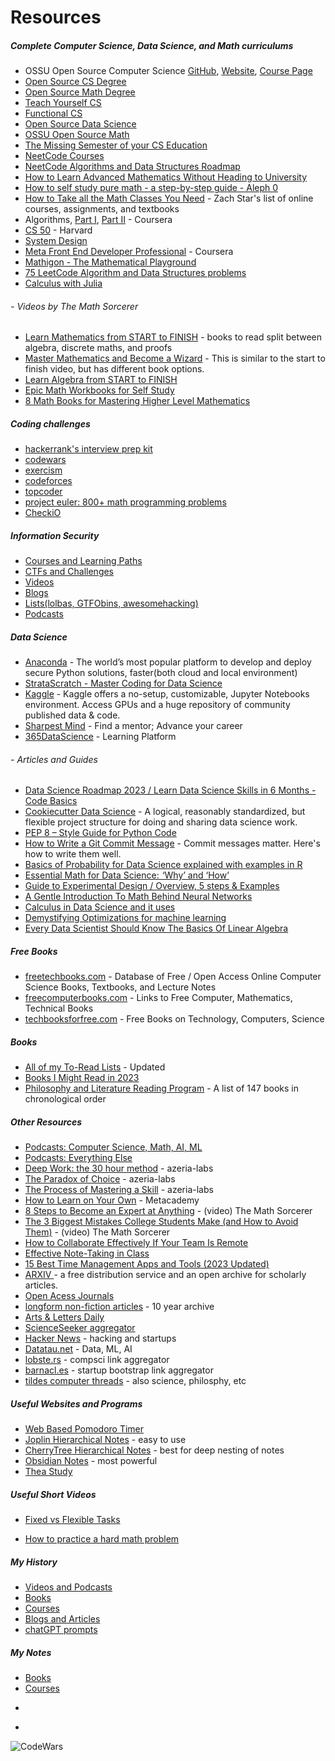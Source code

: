 # Resources 



##### Complete Computer Science, Data Science, and Math curriculums

* OSSU Open Source Computer Science [GitHub](https://github.com/ossu/computer-science), [Website](https://ossu.firebaseapp.com/#/), [Course Page](https://ossu.thinkific.com/courses/computer-science-v7)
* [Open Source CS Degree](https://github.com/mvillaloboz/open-source-cs-degree)
* [Open Source Math Degree](https://github.com/shanirivers/open-source-mathematics-degree)
* [Teach Yourself CS](https://teachyourselfcs.com/)
* [Functional CS](https://functionalcs.github.io/curriculum/)
* [Open Source Data Science](https://github.com/datasciencemasters/go)
* [OSSU Open Source Math](https://github.com/ossu/math)
* [The Missing Semester of your CS Education](https://missing.csail.mit.edu/)
* [NeetCode Courses](https://neetcode.io/courses)
* [NeetCode Algorithms and Data Structures Roadmap](https://neetcode.io/roadmap)
* [How to Learn Advanced Mathematics Without Heading to University](https://www.quantstart.com/articles/How-to-Learn-Advanced-Mathematics-Without-Heading-to-University-Part-1/)
* [How to self study pure math - a step-by-step guide - Aleph 0](https://www.youtube.com/watch?v=byNaO_zn2fI)
* [How to Take all the Math Classes You Need](https://docs.google.com/document/d/1G-hSdO5Tm9Nc6E4GobZZlwD0MNfCUAnHHEDqkypDtx0/edit)  - Zach Star's list of online courses, assignments, and textbooks
* Algorithms, [Part I](https://www.coursera.org/learn/algorithms-part1), [Part II](https://www.coursera.org/learn/algorithms-part2) - Coursera
* [CS 50](https://www.youtube.com/watch?v=8mAITcNt710) - Harvard
* [System Design](https://www.youtube.com/watch?v=-W9F__D3oY4)
* [Meta Front End Developer Professional](https://www.coursera.org/professional-certificates/meta-front-end-developer) - Coursera
* [Mathigon - The Mathematical Playground](https://mathigon.org/)
* [75 LeetCode Algorithm and Data Structures problems](https://www.techinterviewhandbook.org/grind75)
* [Calculus with Julia](https://jverzani.github.io/CalculusWithJuliaNotes.jl/) 

###### - Videos by The Math Sorcerer
* [Learn Mathematics from START to FINISH](https://www.youtube.com/watch?v=didXE0HkSC8) - books to read split between algebra, discrete maths, and proofs
* [Master Mathematics and Become a Wizard](https://youtu.be/H6XejQOsfBY) - This is similar to the start to finish video, but has different book options. 
* [Learn Algebra from START to FINISH](https://youtu.be/S116mTfk2t8)
* [Epic Math Workbooks for Self Study](https://youtu.be/vuvcOXH4Z5Q)
* [8 Math Books for Mastering Higher Level Mathematics](https://youtu.be/cgffDIWZHQ4)

##### Coding challenges

* [hackerrank's interview prep kit](https://www.hackerrank.com/interview/interview-preparation-kit)
* [codewars](https://www.codewars.com)
* [exercism](https://exercism.org/tracks)
* [codeforces](https://codeforces.com)
* [topcoder](https://www.topcoder.com)
* [project euler: 800+ math programming problems](https://projecteuler.net/archives)
* [CheckiO](https://checkio.org)

##### Information Security

* [Courses and Learning Paths](http://jackwatt.com/infosec#information-security-courses-and-learning-paths)
* [CTFs and Challenges](http://jackwatt.com/infosec#ctf-and-hacking-challenges)
* [Videos](http://jackwatt.com/infosec#infosec-videos)
* [Blogs](http://jackwatt.com/infosec#infosec-blogs)
* [Lists(lolbas, GTFObins, awesomehacking)](http://jackwatt.com/infosec#lists-and-other-resources)
* [Podcasts](http://jackwatt.com/podcasts#information-security)

##### Data Science

* [Anaconda](https://www.anaconda.com/) - The world’s most popular platform to develop and deploy secure Python solutions, faster(both cloud and local environment)
* [StrataScratch - Master Coding for Data Science](https://www.stratascratch.com/)
* [Kaggle](https://www.kaggle.com/) - Kaggle offers a no-setup, customizable, Jupyter Notebooks environment. Access GPUs and a huge repository of community published data & code.
* [Sharpest Mind](https://www.sharpestminds.com/) - Find a mentor; Advance your career
* [365DataScience](https://learn.365datascience.com/) - Learning Platform
###### - Articles and Guides
* [Data Science Roadmap 2023 / Learn Data Science Skills in 6 Months - Code Basics](https://youtu.be/eaFaD_IBYW4)
* [Cookiecutter Data Science](https://drivendata.github.io/cookiecutter-data-science/) - A logical, reasonably standardized, but flexible project structure for doing and sharing data science work.
* [PEP 8 – Style Guide for Python Code](https://peps.python.org/pep-0008/)
* [How to Write a Git Commit Message](https://cbea.ms/git-commit/) - Commit messages matter. Here's how to write them well.
* [Basics of Probability for Data Science explained with examples in R](https://www.analyticsvidhya.com/blog/2017/02/basic-probability-data-science-with-examples/)
* [Essential Math for Data Science:  ‘Why’ and ‘How’](https://www.kdnuggets.com/2018/09/essential-math-data-science.html)
* [Guide to Experimental Design / Overview, 5 steps & Examples](https://www.scribbr.com/methodology/experimental-design/)
* [A Gentle Introduction To Math Behind Neural Networks](https://towardsdatascience.com/introduction-to-math-behind-neural-networks-e8b60dbbdeba)
* [Calculus in Data Science and it uses](https://towardsdatascience.com/calculus-in-data-science-and-its-uses-3f3e1b5e5b35)
* [Demystifying Optimizations for machine learning](https://towardsdatascience.com/demystifying-optimizations-for-machine-learning-c6c6405d3eea)
* [Every Data Scientist Should Know The Basics Of Linear Algebra](https://towardsdatascience.com/basics-of-linear-algebra-for-data-science-9e93ada24e5c)

##### Free Books

* [freetechbooks.com](http://www.freetechbooks.com) - Database of Free / Open Access Online Computer Science Books, Textbooks, and Lecture Notes
* [freecomputerbooks.com](https://freecomputerbooks.com/) - Links to Free Computer, Mathematics, Technical Books
* [techbooksforfree.com](https://techbooksforfree.com/) - Free Books on Technology, Computers, Science

##### Books
  
* [All of my To-Read Lists](http://jackwatt.com/books) - Updated
* [Books I Might Read in 2023](http://jackwatt.com/2023reading)
* [Philosophy and Literature Reading Program](http://jackwatt.com/lit) - A list of 147 books in chronological order


##### Other Resources
* [Podcasts: Computer Science, Math, AI, ML](http://jackwatt.com/podcasts#computer-science-and-programming)
* [Podcasts: Everything Else](http://jackwatt.com/podcasts#other-podcasts)
* [Deep Work: the 30 hour method](https://azeria-labs.com/the-importance-of-deep-work-the-30-hour-method-for-learning-a-new-skill/) - azeria-labs
* [The Paradox of Choice](https://azeria-labs.com/paradox-of-choice/) - azeria-labs
* [The Process of Mastering a Skill](https://azeria-labs.com/the-process-of-mastering-a-skill/) - azeria-labs
* [How to Learn on Your Own](https://metacademy.org/roadmaps/rgrosse/learn_on_your_own) - Metacademy
* [8 Steps to Become an Expert at Anything](https://youtu.be/-PDWLeqDf6k) - (video) The Math Sorcerer
* [The 3 Biggest Mistakes College Students Make (and How to Avoid Them)](https://youtu.be/f0TJOP27coQ) - (video) The Math Sorcerer
* [How to Collaborate Effectively If Your Team Is Remote ](https://hbr.org/2018/02/how-to-collaborate-effectively-if-your-team-is-remote)
* [Effective Note-Taking in Class](https://learningcenter.unc.edu/tips-and-tools/effective-note-taking-in-class/)
* [15 Best Time Management Apps and Tools (2023 Updated)](https://www.lifehack.org/articles/technology/top-15-time-management-apps-and-tools.html)
* [ARXIV ](https://arxiv.org/) -  a free distribution service and an open archive for scholarly articles.
* [Open Acess Journals](https://www.doaj.org)
* [longform non-fiction articles](https://longform.org) - 10 year archive
* [Arts & Letters Daily](https://www.aldaily.com/)
* [ScienceSeeker aggregator](http://www.scienceseeker.org/)
* [Hacker News](https://news.ycombinator.com/) - hacking and startups
* [Datatau.net](https://datatau.net) - Data, ML, AI
* [lobste.rs](https://lobste.rs) - compsci link aggregator
* [barnacl.es](https://barnacl.es/) - startup bootstrap link aggregator
* [tildes computer threads](https://tildes.net/groups) - also science, philosphy, etc

##### Useful Websites and Programs

* [Web Based Pomodoro Timer](https://pomodor.app/timer)
* [Joplin Hierarchical Notes](https://joplinapp.org/) - easy to use
* [CherryTree Hierarchical Notes](https://www.giuspen.net/cherrytree/) - best for deep nesting of notes
* [Obsidian Notes](https://obsidian.md/) - most powerful
* [Thea Study](https://www.thea.study/register?referralCode=amy1)

##### Useful Short Videos

* [Fixed vs Flexible Tasks](https://www.youtube.com/watch?v=8wew5yZts4I)

* [How to practice a hard math problem](https://www.youtube.com/watch?v=e__x0HyIi5o)

##### My History

* [Videos and Podcasts](http://jackwatt.com/v)
* [Books](http://jackwatt.com/b)
* [Courses](http://jackwatt.com/c)
* [Blogs and Articles](http://jackwatt.com/a)
* [chatGPT prompts](http://jackwatt.com/chatGPT)

##### My Notes
* [Books](http://jackwatt.com/notes/books)
* [Courses](http://jackwatt.com/notes/courses)

<script src="https://tryhackme.com/badge/60767"></script>
*
<script src="https://www.hackthebox.eu/badge/189855"></script>
*
![CodeWars](https://www.codewars.com/users/watt_/badges/small)
